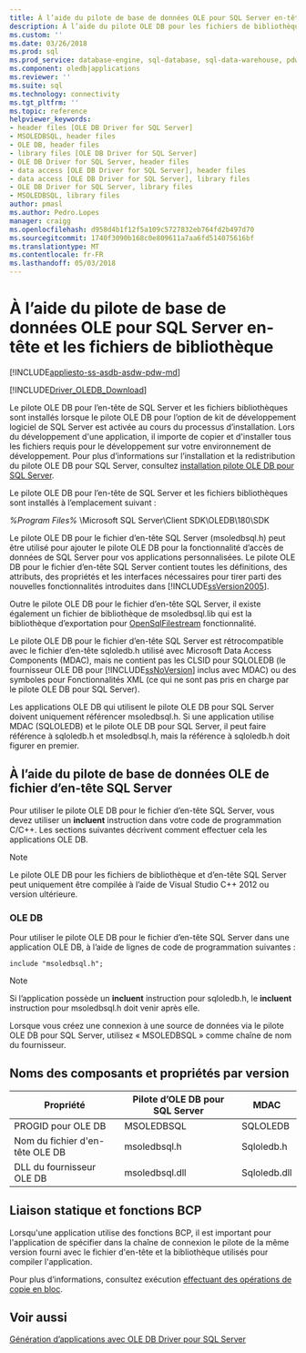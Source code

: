 ```yaml
---
title: À l’aide du pilote de base de données OLE pour SQL Server en-tête et les fichiers de bibliothèque | Documents Microsoft
description: À l’aide du pilote OLE DB pour les fichiers de bibliothèque et d’en-tête SQL Server
ms.custom: ''
ms.date: 03/26/2018
ms.prod: sql
ms.prod_service: database-engine, sql-database, sql-data-warehouse, pdw
ms.component: oledb|applications
ms.reviewer: ''
ms.suite: sql
ms.technology: connectivity
ms.tgt_pltfrm: ''
ms.topic: reference
helpviewer_keywords:
- header files [OLE DB Driver for SQL Server]
- MSOLEDBSQL, header files
- OLE DB, header files
- library files [OLE DB Driver for SQL Server]
- OLE DB Driver for SQL Server, header files
- data access [OLE DB Driver for SQL Server], header files
- data access [OLE DB Driver for SQL Server], library files
- OLE DB Driver for SQL Server, library files
- MSOLEDBSQL, library files
author: pmasl
ms.author: Pedro.Lopes
manager: craigg
ms.openlocfilehash: d958d4b1f12f5a109c5727832eb764fd2b497d70
ms.sourcegitcommit: 1740f3090b168c0e809611a7aa6fd514075616bf
ms.translationtype: MT
ms.contentlocale: fr-FR
ms.lasthandoff: 05/03/2018
---
```

# <a name="using-the-ole-db-driver-for-sql-server-header-and-library-files"></a>À l’aide du pilote de base de données OLE pour SQL Server en-tête et les fichiers de bibliothèque
[!INCLUDE[appliesto-ss-asdb-asdw-pdw-md](../../../includes/appliesto-ss-asdb-asdw-pdw-md.md)]

[!INCLUDE[Driver_OLEDB_Download](../../../includes/driver_oledb_download.md)]

  Le pilote OLE DB pour l’en-tête de SQL Server et les fichiers bibliothèques sont installés lorsque le pilote OLE DB pour l’option de kit de développement logiciel de SQL Server est activée au cours du processus d’installation. Lors du développement d'une application, il importe de copier et d'installer tous les fichiers requis pour le développement sur votre environnement de développement. Pour plus d’informations sur l’installation et la redistribution du pilote OLE DB pour SQL Server, consultez [installation pilote OLE DB pour SQL Server](../../oledb/applications/installing-oledb-driver-for-sql-server.md).  
  
 Le pilote OLE DB pour l’en-tête de SQL Server et les fichiers bibliothèques sont installés à l’emplacement suivant :  
  
 *%Program Files%* \Microsoft SQL Server\Client SDK\OLEDB\180\SDK  
  
 Le pilote OLE DB pour le fichier d’en-tête SQL Server (msoledbsql.h) peut être utilisé pour ajouter le pilote OLE DB pour la fonctionnalité d’accès de données de SQL Server pour vos applications personnalisées. Le pilote OLE DB pour le fichier d’en-tête SQL Server contient toutes les définitions, des attributs, des propriétés et les interfaces nécessaires pour tirer parti des nouvelles fonctionnalités introduites dans [!INCLUDE[ssVersion2005](../../../includes/ssversion2005-md.md)].  
  
 Outre le pilote OLE DB pour le fichier d’en-tête SQL Server, il existe également un fichier de bibliothèque de msoledbsql.lib qui est la bibliothèque d’exportation pour [OpenSqlFilestream](../../../relational-databases/blob/access-filestream-data-with-opensqlfilestream.md) fonctionnalité.  
  
 Le pilote OLE DB pour le fichier d’en-tête SQL Server est rétrocompatible avec le fichier d’en-tête sqloledb.h utilisé avec Microsoft Data Access Components (MDAC), mais ne contient pas les CLSID pour SQLOLEDB (le fournisseur OLE DB pour [!INCLUDE[ssNoVersion](../../../includes/ssnoversion-md.md)] inclus avec MDAC) ou des symboles pour Fonctionnalités XML (ce qui ne sont pas pris en charge par le pilote OLE DB pour SQL Server).    
  
 Les applications OLE DB qui utilisent le pilote OLE DB pour SQL Server doivent uniquement référencer msoledbsql.h. Si une application utilise MDAC (SQLOLEDB) et le pilote OLE DB pour SQL Server, il peut faire référence à sqloledb.h et msoledbsql.h, mais la référence à sqloledb.h doit figurer en premier.  
  
## <a name="using-the-ole-db-driver-for-sql-server-header-file"></a>À l’aide du pilote de base de données OLE de fichier d’en-tête SQL Server  
 Pour utiliser le pilote OLE DB pour le fichier d’en-tête SQL Server, vous devez utiliser un **incluent** instruction dans votre code de programmation C/C++. Les sections suivantes décrivent comment effectuer cela les applications OLE DB.  
  
> [!NOTE]  
>  Le pilote OLE DB pour les fichiers de bibliothèque et d’en-tête SQL Server peut uniquement être compilée à l’aide de Visual Studio C++ 2012 ou version ultérieure.  
  
### <a name="ole-db"></a>OLE DB  
 Pour utiliser le pilote OLE DB pour le fichier d’en-tête SQL Server dans une application OLE DB, à l’aide de lignes de code de programmation suivantes :  
  
```    
include "msoledbsql.h";  
```  
  
> [!NOTE]  
>  Si l’application possède un **incluent** instruction pour sqloledb.h, le **incluent** instruction pour msoledbsql.h doit venir après elle.  
  
 Lorsque vous créez une connexion à une source de données via le pilote OLE DB pour SQL Server, utilisez « MSOLEDBSQL » comme chaîne de nom du fournisseur.  

  
## <a name="component-names-and-properties-by-version"></a>Noms des composants et propriétés par version  

|Propriété|Pilote d’OLE DB pour SQL Server|MDAC|  
|--------|----------------------------|----|   
|PROGID pour OLE DB|MSOLEDBSQL|SQLOLEDB|  
|Nom du fichier d'en-tête OLE DB|msoledbsql.h|Sqloledb.h|  
|DLL du fournisseur OLE DB|msoledbsql.dll|Sqloledb.dll| 
  
  
## <a name="static-linking-and-bcp-functions"></a>Liaison statique et fonctions BCP  
 Lorsqu'une application utilise des fonctions BCP, il est important pour l'application de spécifier dans la chaîne de connexion le pilote de la même version fourni avec le fichier d'en-tête et la bibliothèque utilisés pour compiler l'application.  
  
 Pour plus d’informations, consultez exécution [effectuant des opérations de copie en bloc](../../oledb/features/performing-bulk-copy-operations.md).  
  
## <a name="see-also"></a>Voir aussi  
 [Génération d’applications avec OLE DB Driver pour SQL Server](../../oledb/applications/building-applications-with-oledb-driver-for-sql-server.md)  
  
  
